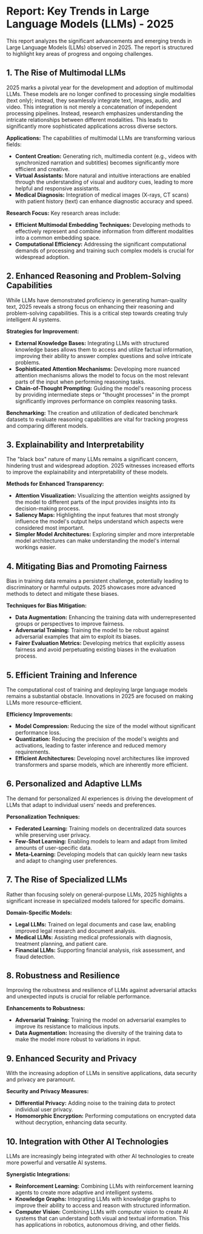 # Report:  Key Trends in Large Language Models (LLMs) - 2025

This report analyzes the significant advancements and emerging trends in Large Language Models (LLMs) observed in 2025.  The report is structured to highlight key areas of progress and ongoing challenges.


## 1. The Rise of Multimodal LLMs

2025 marks a pivotal year for the development and adoption of multimodal LLMs.  These models are no longer confined to processing single modalities (text only); instead, they seamlessly integrate text, images, audio, and video. This integration is not merely a concatenation of independent processing pipelines.  Instead, research emphasizes understanding the intricate relationships between different modalities.  This leads to significantly more sophisticated applications across diverse sectors.

**Applications:**  The capabilities of multimodal LLMs are transforming various fields:

* **Content Creation:**  Generating rich, multimedia content (e.g., videos with synchronized narration and subtitles) becomes significantly more efficient and creative.
* **Virtual Assistants:**  More natural and intuitive interactions are enabled through the understanding of visual and auditory cues, leading to more helpful and responsive assistants.
* **Medical Diagnosis:**  Integration of medical images (X-rays, CT scans) with patient history (text) can enhance diagnostic accuracy and speed.

**Research Focus:**  Key research areas include:

* **Efficient Multimodal Embedding Techniques:**  Developing methods to effectively represent and combine information from different modalities into a common embedding space.
* **Computational Efficiency:**  Addressing the significant computational demands of processing and training such complex models is crucial for widespread adoption.


## 2. Enhanced Reasoning and Problem-Solving Capabilities

While LLMs have demonstrated proficiency in generating human-quality text, 2025 reveals a strong focus on enhancing their reasoning and problem-solving capabilities.  This is a critical step towards creating truly intelligent AI systems.

**Strategies for Improvement:**

* **External Knowledge Bases:**  Integrating LLMs with structured knowledge bases allows them to access and utilize factual information, improving their ability to answer complex questions and solve intricate problems.
* **Sophisticated Attention Mechanisms:**  Developing more nuanced attention mechanisms allows the model to focus on the most relevant parts of the input when performing reasoning tasks.
* **Chain-of-Thought Prompting:**  Guiding the model's reasoning process by providing intermediate steps or "thought processes" in the prompt significantly improves performance on complex reasoning tasks.

**Benchmarking:**  The creation and utilization of dedicated benchmark datasets to evaluate reasoning capabilities are vital for tracking progress and comparing different models.


## 3.  Explainability and Interpretability

The "black box" nature of many LLMs remains a significant concern, hindering trust and widespread adoption.  2025 witnesses increased efforts to improve the explainability and interpretability of these models.

**Methods for Enhanced Transparency:**

* **Attention Visualization:**  Visualizing the attention weights assigned by the model to different parts of the input provides insights into its decision-making process.
* **Saliency Maps:**  Highlighting the input features that most strongly influence the model's output helps understand which aspects were considered most important.
* **Simpler Model Architectures:**  Exploring simpler and more interpretable model architectures can make understanding the model's internal workings easier.


## 4. Mitigating Bias and Promoting Fairness

Bias in training data remains a persistent challenge, potentially leading to discriminatory or harmful outputs.  2025 showcases more advanced methods to detect and mitigate these biases.

**Techniques for Bias Mitigation:**

* **Data Augmentation:**  Enhancing the training data with underrepresented groups or perspectives to improve fairness.
* **Adversarial Training:**  Training the model to be robust against adversarial examples that aim to exploit its biases.
* **Fairer Evaluation Metrics:**  Developing metrics that explicitly assess fairness and avoid perpetuating existing biases in the evaluation process.


## 5. Efficient Training and Inference

The computational cost of training and deploying large language models remains a substantial obstacle.  Innovations in 2025 are focused on making LLMs more resource-efficient.

**Efficiency Improvements:**

* **Model Compression:**  Reducing the size of the model without significant performance loss.
* **Quantization:**  Reducing the precision of the model's weights and activations, leading to faster inference and reduced memory requirements.
* **Efficient Architectures:**  Developing novel architectures like improved transformers and sparse models, which are inherently more efficient.


## 6. Personalized and Adaptive LLMs

The demand for personalized AI experiences is driving the development of LLMs that adapt to individual users' needs and preferences.

**Personalization Techniques:**

* **Federated Learning:**  Training models on decentralized data sources while preserving user privacy.
* **Few-Shot Learning:**  Enabling models to learn and adapt from limited amounts of user-specific data.
* **Meta-Learning:**  Developing models that can quickly learn new tasks and adapt to changing user preferences.


## 7. The Rise of Specialized LLMs

Rather than focusing solely on general-purpose LLMs,  2025 highlights a significant increase in specialized models tailored for specific domains.

**Domain-Specific Models:**

* **Legal LLMs:**  Trained on legal documents and case law, enabling improved legal research and document analysis.
* **Medical LLMs:**  Assisting medical professionals with diagnosis, treatment planning, and patient care.
* **Financial LLMs:**  Supporting financial analysis, risk assessment, and fraud detection.


## 8. Robustness and Resilience

Improving the robustness and resilience of LLMs against adversarial attacks and unexpected inputs is crucial for reliable performance.

**Enhancements to Robustness:**

* **Adversarial Training:**  Training the model on adversarial examples to improve its resistance to malicious inputs.
* **Data Augmentation:**  Increasing the diversity of the training data to make the model more robust to variations in input.


## 9. Enhanced Security and Privacy

With the increasing adoption of LLMs in sensitive applications,  data security and privacy are paramount.

**Security and Privacy Measures:**

* **Differential Privacy:**  Adding noise to the training data to protect individual user privacy.
* **Homomorphic Encryption:**  Performing computations on encrypted data without decryption, enhancing data security.


## 10. Integration with Other AI Technologies

LLMs are increasingly being integrated with other AI technologies to create more powerful and versatile AI systems.

**Synergistic Integrations:**

* **Reinforcement Learning:**  Combining LLMs with reinforcement learning agents to create more adaptive and intelligent systems.
* **Knowledge Graphs:**  Integrating LLMs with knowledge graphs to improve their ability to access and reason with structured information.
* **Computer Vision:**  Combining LLMs with computer vision to create AI systems that can understand both visual and textual information.  This has applications in robotics, autonomous driving, and other fields.